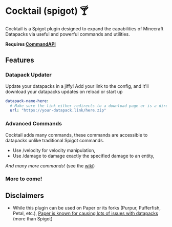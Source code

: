 # Cocktail (spigot) :cocktail:

Cocktail is a Spigot plugin designed to expand the capabilities of Minecraft Datapacks via useful and powerful commands and utilities.

**Requires [CommandAPI](https://www.spigotmc.org/resources/62353/)**

## Features

### Datapack Updater
Update your datapacks in a jiffy! Add your link to the config, and it'll download your datapacks updates on reload or start up

```YAML
datapack-name-here:
  # Make sure the link either redirects to a download page or is a direct link to a zip of the pack
  url: "https://your-datapack.link/here.zip"
```

### Advanced Commands
Cocktail adds many commands, these commands are accessible to datapacks unlike traditional Spigot commands.
- Use /velocity for velocity manipulation,
- Use /damage to damage exactly the specified damage to an entity,

*And many more commands!* (see the [wiki](https://github.com/HoodieRocks/cocktail/wiki))

### More to come!

## Disclaimers

- While this plugin can be used on Paper or its forks (Purpur, Pufferfish, Petal, etc.), [Paper is known for causing lots of issues with datapacks](https://github.com/search?q=extension%3Amcfunction+language%3Amcfunction+paper&type=issues) (more than Spigot)
